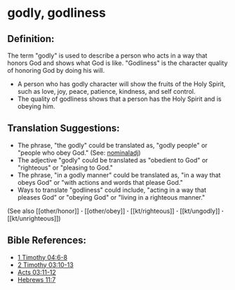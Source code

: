 # godly, godliness #

## Definition: ##

The term "godly" is used to describe a person who acts in a way that honors God and shows what God is like. "Godliness" is the character quality of honoring God by doing his will.

* A person who has godly character will show the fruits of the Holy Spirit, such as love, joy, peace, patience, kindness, and self control.
* The quality of godliness shows that a person has the Holy Spirit and is obeying him.

## Translation Suggestions: ##

* The phrase, "the godly" could be translated as, "godly people" or "people who obey God." (See: [nominaladj](en/ta-vol1/translate/man/figs-nominaladj))
* The adjective "godly" could be translated as "obedient to God" or "righteous" or "pleasing to God." 
* The phrase, "in a godly manner" could be translated as, "in a way that obeys God" or "with actions and words that please God."
* Ways to translate "godliness" could include, "acting in a way that pleases God" or "obeying God" or "living in a righteous manner."

(See also [[other/honor]] **·** [[other/obey]] **·** [[kt/righteous]] **·** [[kt/ungodly]] **·** [[kt/unrighteous]])

## Bible References: ##

* [1 Timothy 04:6-8](en/tn/1ti/help/04/06)
* [2 Timothy 03:10-13](en/tn/2ti/help/03/10)
* [Acts 03:11-12](en/tn/act/help/03/11)
* [Hebrews 11:7](en/tn/heb/help/11/07)
